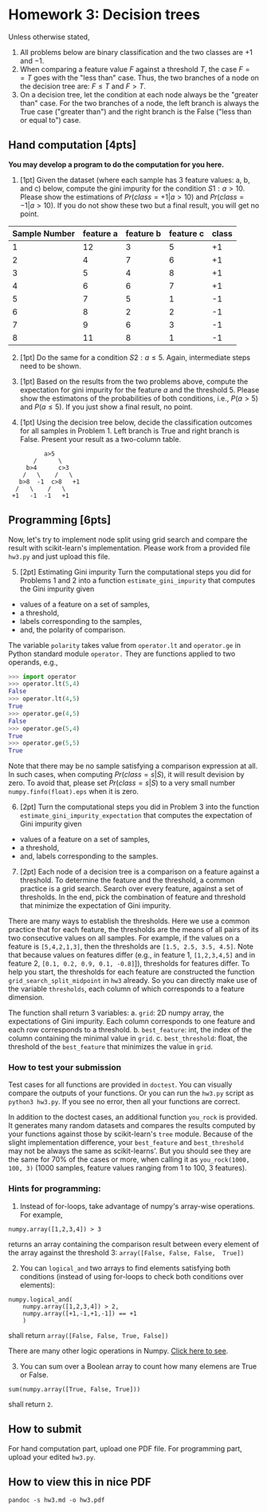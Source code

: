 # Homework 3: Decision trees

Unless otherwise stated, 
1. All problems below are binary classification and the two classes are $+1$ and $-1$. 
2. When comparing a feature value $F$ against a threshold $T$, the case $F==T$ goes with the "less than" case. Thus, the two branches of a node on the decision tree are: $F\le T$ and $F>T$. 
3. On a decision tree, let the condition at each node always be the "greater than" case. For the two branches of a node, the left branch is always the True case ("greater than") and the right branch is the False ("less than or equal to") case. 

## Hand computation [4pts]

**You may develop a program to do the computation for you here.** 

1. [1pt] Given the dataset (where each sample has 3 feature values: a, b, and c) below, compute the gini impurity for the condition $S1:a>10$. Please show the estimations of $Pr(class=+1|a>10)$ and $Pr(class=-1|a>10)$. If you do not show these two but a final result, you will get no point. 

|Sample Number| feature a |feature b|feature c| class | 
|--|--|--|--|--|
|1|12|3|5| +1 |
|2|4|7|6| +1| 
|3|5|4|8| +1| 
|4|6|6|7| +1|
|5|7|5|1| -1|
|6|8|2|2| -1|
|7|9|6|3| -1|
|8|11|8|1| -1|

2. [1pt] Do the same for a condition $S2: a\le 5$. Again, intermediate steps need to be shown. 

3. [1pt] Based on the results from the two problems above, compute the expectation for gini impurity for the feature $a$ and the threshold $5$. Please show the estimatons of the probabilities of both conditions, i.e., $P(a>5)$ and $P(a\le 5)$. If you just show a final result, no point. 

4. [1pt] Using the decision tree below, decide the classification outcomes for all samples in Problem 1. Left branch is True and right branch is False. Present your result as a two-column table. 

```
          a>5
       /      \
     b>4      c>3
    /   \    /   \
   b>8  -1  c>8   +1
  /   \    /   \
 +1   -1  -1   +1
```

## Programming [6pts]

Now, let's try to implement node split using grid search and compare the result with scikit-learn's implementation. Please work from a provided file `hw3.py` and just upload this file. 

5. [2pt] Estimating Gini impurity 
Turn the computational steps you did for Problems 1 and 2 into a function `estimate_gini_impurity` that computes the Gini impurity given 
* values of a feature on a set of samples,
* a threshold,  
* labels corresponding to the samples, 
* and, the polarity of comparison. 

The variable `polarity` takes value from `operator.lt` and `operator.ge` in Python standard module `operator.` They are functions applied to two operands, e.g.,
```python
>>> import operator
>>> operator.lt(5,4)
False
>>> operator.lt(4,5)
True
>>> operator.ge(4,5)
False
>>> operator.ge(5,4)
True
>>> operator.ge(5,5)
True
```

Note that there may be no sample satisfying a comparison expression at all. In such cases, when computing $Pr(class=s|S)$, it will result devision by zero. To avoid that, please set $Pr(class=s|S)$ to a very small number `numpy.finfo(float).eps` when it is zero. 

6. [2pt] Turn the computational steps you did in Problem 3 into the function `estimate_gini_impurity_expectation` that computes the expectation of Gini impurity given 
* values of a feature on a set of samples,
* a threshold,  
* and, labels corresponding to the samples. 

7. [2pt] Each node of a decision tree is a comparison on a feature against a threshold. To determine the feature and the threshold, a common practice is a grid search. Search over every feature, against a set of thresholds. In the end, pick the combination of feature and threshold that minimize the expectation of Gini impurity. 

There are many ways to establish the thresholds. Here we use a common practice that for each feature, the thresholds are the means of all pairs of its two consecutive values on all samples. For example, if the values on a feature is `[5,4,2,1,3]`, then the thresholds are `[1.5, 2.5, 3.5, 4.5]`. Note that because values on features differ (e.g., in feature 1, `[1,2,3,4,5]` and in feature 2, `[0.1, 0.2, 0.9, 0.1, -0.8]`]), thresholds for features differ. To help you start,  the thresholds for each feature are constructed  the function `grid_search_split_midpoint` in `hw3` already. So you can directly make use of the variable `thresholds`, each column of which corresponds to a feature dimension. 

The function shall return 3 variables:
    a. `grid`: 2D numpy array, the expectations of Gini impurity. Each column corresponds to one feature and each row corresponds to a threshold. 
    b. `best_feature`: int, the index of the column containing the minimal value in `grid`. 
    c. `best_threshold`: float, the threshold of the `best_feature` that minimizes the value in `grid`. 

### How to test your submission

Test cases for all functions are provided in `doctest`. You can visually compare the outputs of your functions. Or you can run the `hw3.py` script as `python3 hw3.py`. If you see no error, then all your functions are correct. 

In addition to the doctest cases, an additional function `you_rock` is provided. It generates many random datasets and compares the results computed by your functions against those by scikit-learn's `tree` module. Because of the slight implementation difference, your `best_feature` and `best_threshold` may not be always the same as scikit-learns'. But you should see they are the same for 70% of the cases or more, when calling it as `you_rock(1000, 100, 3)` (1000 samples, feature values ranging from 1 to 100, 3 features). 

### Hints for programming:
1. Instead of for-loops, take advantage of numpy's array-wise operations. For example, 
```python3
numpy.array([1,2,3,4]) > 3
```
returns an array containing the comparison result between every element of the array against the threshold 3:
`array([False, False, False,  True])`

2. You can `logical_and` two arrays to find elements satisfying both conditions (instead of using for-loops to check both conditions over elements): 
```python3
numpy.logical_and(
    numpy.array([1,2,3,4]) > 2, 
    numpy.array([+1,-1,+1,-1]) == +1
    )
``` 
shall return `array([False, False, True, False])`

There are many other logic operations in Numpy. [Click here to see](https://numpy.org/doc/stable/reference/routines.logic.html). 

3. You can sum over a Boolean array to count how many elemens are True or False. 
```python3
sum(numpy.array([True, False, True]))
```
shall return `2`. 

## How to submit
For hand computation part, upload one PDF file. For programming part, upload your edited `hw3.py`. 

## How to view this in nice PDF
```pandoc -s hw3.md -o hw3.pdf```